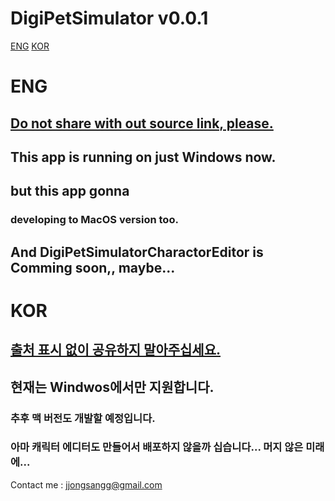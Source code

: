 # DigiPetSimulator v0.0.1
[ENG](#ENG) [KOR](#KOR)
# ENG
## [**Do not share with out source link, please.**](https://github.com/jjongsangg/DigiPetSimulator/edit/master/README.md)
## This app is running on just Windows now. 
## but this app gonna
### developing to MacOS version too.

## And DigiPetSimulatorCharactorEditor is Comming soon,, maybe... 


# KOR
## [**출처 표시 없이 공유하지 말아주십세요.**](https://github.com/jjongsangg/DigiPetSimulator/edit/master/README.md)
## 현재는 Windwos에서만 지원합니다.
### 추후 맥 버전도 개발할 예정입니다.
### 아마 캐릭터 에디터도 만들어서 배포하지 않을까 십습니다... 머지 않은 미래에...

Contact me : jjongsangg@gmail.com
